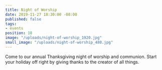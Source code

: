 ```yaml
---
title: Night of Worship
date: 2019-11-27 18:30:00 -08:00
published: false
tags:
- events
position: 18
image: "/uploads/night-of-worship_1920.jpg"
small_image: "/uploads/night-of-worship_480.jpg"
---
```


Come to our annual Thanksgiving night of worship and communion. Start your holiday off right by giving thanks to the creator of all things.